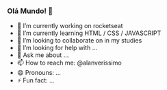 ### Olá Mundo! 👋



- 🔭 I’m currently working on rocketseat
- 🌱 I’m currently learning HTML / CSS / JAVASCRIPT
- 👯 I’m looking to collaborate on in my studies
- 🤔 I’m looking for help with ...
- 💬 Ask me about ...
- 📫 How to reach me: @alanverissimo
- 😄 Pronouns: ...
- ⚡ Fun fact: ...

